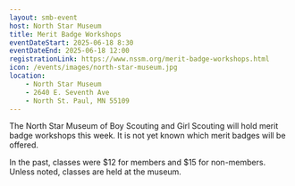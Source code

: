 ```yaml
---
layout: smb-event
host: North Star Museum
title: Merit Badge Workshops
eventDateStart: 2025-06-18 8:30
eventDateEnd: 2025-06-18 12:00
registrationLink: https://www.nssm.org/merit-badge-workshops.html
icon: /events/images/north-star-museum.jpg
location:
    - North Star Museum
    - 2640 E. Seventh Ave
    - North St. Paul, MN 55109
---
```


The North Star Museum of Boy Scouting and Girl Scouting will hold merit badge workshops this week. It is not yet known which merit badges will be offered.

In the past, classes were $12 for members and $15 for non-members. Unless noted, classes are held at the museum.
